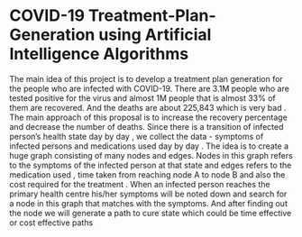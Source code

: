 # COVID-19 Treatment-Plan-Generation using Artificial Intelligence Algorithms
The main idea of this project is to develop a treatment plan generation for the people who are infected with COVID-19. There are 3.1M people who are tested positive for the virus and almost 1M people that is almost 33% of them are recovered. And the deaths are about 225,843 which is very bad . The main approach of this proposal is to increase the recovery percentage and decrease the number of deaths.  Since there is a transition of infected person’s health state day by day ,  we collect the data - symptoms of infected persons and medications used day by day . The idea is to create a huge graph consisting of many nodes and edges. Nodes in this graph refers to the symptoms of the infected person at that state and edges refers to the medication used , time taken from reaching node A to node B and also the cost required for the treatment . When an infected person reaches the primary health centre his/her symptoms will be noted down and search for a node in this graph that matches with the symptoms. And after finding out the node we will generate a path to cure state which could be time effective or cost effective paths
